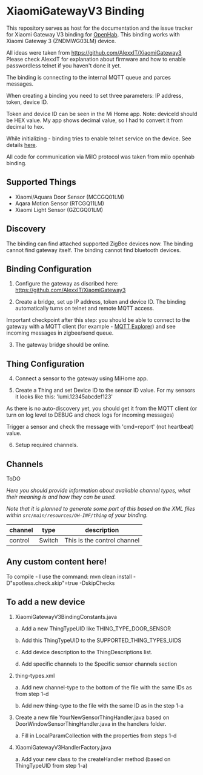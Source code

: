 # XiaomiGatewayV3 Binding

This repository serves as host for the documentation and the issue tracker for Xiaomi Gateway V3 binding for [OpenHab](https://openhab.org).
This binding works with Xiaomi Gateway 3 (ZNDMWG03LM) device.

All ideas were taken from https://github.com/AlexxIT/XiaomiGateway3
Please check AlexxIT for explanation about firmware and how to enable passwordless telnet if you haven't done it yet.

The binding is connecting to the internal MQTT queue and parces messages.

When creating a binding you need to set three parameters: IP address, token, device ID.

Token and device ID can be seen in the Mi Home app. Note: deviceId should be HEX value. My app shows decimal value, so I had to convert it from decimal to hex.

While initializing - binding tries to enable telnet service on the device. See details [here](https://community.home-assistant.io/t/xiaomi-mijia-smart-multi-mode-gateway-zndmwg03lm-support/159586/61).

All code for communication via MiIO protocol was taken from miio openhab binding.


## Supported Things

- Xiaomi/Aquara Door Sensor (MCCGQ01LM)
- Aqara Motion Sensor (RTCGQ11LM)
- Xiaomi Light Sensor (GZCGQ01LM)

## Discovery

The binding can find attached supported ZigBee devices now.
The binding cannot find gateway itself.
The binding cannot find bluetooth devices.

## Binding Configuration

1. Configure the gateway as discribed here: https://github.com/AlexxIT/XiaomiGateway3

2. Create a bridge, set up IP address, token and device ID. The binding automatically turns on telnet and remote MQTT access. 

Important checkpoint after this step: you should be able to connect to the gateway with a MQTT client (for example - [MQTT Explorer](http://mqtt-explorer.com/)) and see incoming messages in zigbee/send queue.

3. The gateway bridge should be online. 


## Thing Configuration

4. Connect a sensor to the gateway using MiHome app.

5. Create a Thing and set Device ID to the sensor ID value. For my sensors it looks like this: 'lumi.12345abcdef123'

As there is no auto-discovery yet, you should get it from the MQTT client (or turn on log level to DEBUG and check logs for incoming messages)

Trigger a sensor and check the message with 'cmd=report' (not heartbeat) value.  

6. Setup required channels.


## Channels

ToDO 

_Here you should provide information about available channel types, what their meaning is and how they can be used._

_Note that it is planned to generate some part of this based on the XML files within ```src/main/resources/OH-INF/thing``` of your binding._

| channel  | type   | description                  |
|----------|--------|------------------------------|
| control  | Switch | This is the control channel  |


## Any custom content here!


To compile - I use the command: mvn clean install -D"spotless.check.skip"=true -DskipChecks

## To add a new device
1. XiaomiGatewayV3BindingConstants.java

    a. Add a new ThingTypeUID like THING_TYPE_DOOR_SENSOR

    b. Add this ThingTypeUID to the SUPPORTED_THING_TYPES_UIDS    

    c. Add device description to the ThingDescriptions list.

    d. Add specific channels to the Specific sensor channels section

2. thing-types.xml

    a. Add new channel-type to the bottom of the file with the same IDs as from step 1-d

    b. Add new thing-type to the file with the same ID as in the step 1-a

3. Create a new file YourNewSensorThingHandler.java based on DoorWindowSensorThingHandler.java in the handlers folder.

    a. Fill in LocalParamCollection with the properties from steps 1-d 

4. XiaomiGatewayV3HandlerFactory.java

    a. Add your new class to the createHandler method (based on ThingTypeUID from step 1-a)


